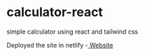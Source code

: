 # calculator-react
 simple calculator using react and tailwind css
 
Deployed the site in netlify -<a href="https://calculator-react-2021.netlify.app/"> Website </a></i>
